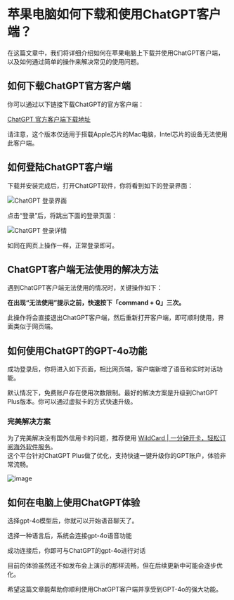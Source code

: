 # 苹果电脑如何下载和使用ChatGPT客户端？

在这篇文章中，我们将详细介绍如何在苹果电脑上下载并使用ChatGPT客户端，以及如何通过简单的操作来解决常见的使用问题。

## 如何下载ChatGPT官方客户端

你可以通过以下链接下载ChatGPT的官方客户端：

[ChatGPT 官方客户端下载地址](https://persistent.oaistatic.com/sidekick/public/ChatGPT_Desktop_public_latest.dmg)

请注意，这个版本仅适用于搭载Apple芯片的Mac电脑，Intel芯片的设备无法使用此客户端。

## 如何登陆ChatGPT客户端

下载并安装完成后，打开ChatGPT软件，你将看到如下的登录界面：

![ChatGPT 登录界面](https://github.com/user-attachments/assets/b70a411f-5bd0-494d-9b72-31ddf4345007)

点击“登录”后，将跳出下面的登录页面：

![ChatGPT 登录详情](https://github.com/user-attachments/assets/6af90976-c5a3-4330-b49c-337c8c93ab8c)

如同在网页上操作一样，正常登录即可。

## ChatGPT客户端无法使用的解决方法

遇到ChatGPT客户端无法使用的情况时，关键操作如下：

**在出现“无法使用”提示之前，快速按下「command + Q」三次。**

此操作将会直接退出ChatGPT客户端，然后重新打开客户端，即可顺利使用，界面类似于网页端。


## 如何使用ChatGPT的GPT-4o功能

成功登录后，你将进入如下页面，相比网页端，客户端新增了语音和实时对话功能。

默认情况下，免费账户存在使用次数限制。最好的解决方案是升级到ChatGPT Plus版本。你可以通过虚拟卡的方式快速升级。

### 完美解决方案

为了完美解决没有国外信用卡的问题，推荐使用 [WildCard | 一分钟开卡，轻松订阅海外软件服务](https://bit.ly/WildCardo)。  
这个平台针对ChatGPT Plus做了优化，支持快速一键升级你的GPT账户，体验非常流畅。

![image](https://github.com/user-attachments/assets/66b615d1-fda3-4400-8976-a44e16a98091)

## 如何在电脑上使用ChatGPT体验

选择gpt-4o模型后，你就可以开始语音聊天了。

选择一种语言后，系统会连接gpt-4o语音功能

成功连接后，你即可与ChatGPT的gpt-4o进行对话

目前的体验虽然还不如发布会上演示的那样流畅，但在后续更新中可能会逐步优化。

希望这篇文章能帮助你顺利使用ChatGPT客户端并享受到GPT-4o的强大功能。

